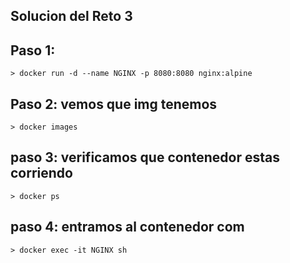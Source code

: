 ## Solucion del Reto 3

## Paso 1:

    > docker run -d --name NGINX -p 8080:8080 nginx:alpine

## Paso 2: vemos que img tenemos

    > docker images

## paso 3: verificamos que contenedor estas corriendo

    > docker ps

## paso 4: entramos al contenedor com

    > docker exec -it NGINX sh